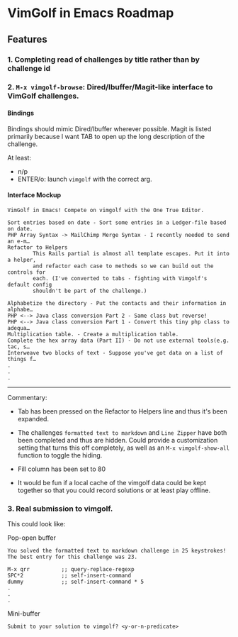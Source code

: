 # VimGolf in Emacs Roadmap

## Features

### 1. Completing read of challenges by title rather than by challenge id

### 2. `M-x vimgolf-browse`: Dired/Ibuffer/Magit-like interface to VimGolf challenges.

#### Bindings

Bindings should mimic Dired/Ibuffer wherever possible. Magit is listed primarily because I want TAB to open up the long description of the challenge.

At least:

- n/p
- ENTER/o: launch `vimgolf` with the correct arg.

#### Interface Mockup

    VimGolf in Emacs! Compete on vimgolf with the One True Editor.

    Sort entries based on date - Sort some entries in a Ledger-file based on date.
    PHP Array Syntax -> MailChimp Merge Syntax - I recently needed to send an e-m…
    Refactor to Helpers
            This Rails partial is almost all template escapes. Put it into a helper,
            and refactor each case to methods so we can build out the controls for
            each. (I've converted to tabs - fighting with Vimgolf's default config
            shouldn't be part of the challenge.)

    Alphabetize the directory - Put the contacts and their information in alphabe…
    PHP <--> Java class conversion Part 2 - Same class but reverse!
    PHP <--> Java class conversion Part 1 - Convert this tiny php class to adequa…
    Multiplication table. - Create a multiplication table.
    Complete the hex array data (Part II) - Do not use external tools(e.g. tac, s…
    Interweave two blocks of text - Suppose you've got data on a list of things f…
    .
    .
    .

--------------------------------------------------------------------------------

Commentary:

- Tab has been pressed on the Refactor to Helpers line and thus it's been expanded.

- The challenges `formatted text to markdown` and `Line Zipper` have both been completed and thus are hidden. Could provide a customization setting that turns this off completely, as well as an `M-x vimgolf-show-all` function to toggle the hiding.

- Fill column has been set to 80

- It would be fun if a local cache of the vimgolf data could be kept together so that you could record solutions or at least play offline.

### 3. Real submission to vimgolf.

This could look like:

Pop-open buffer

    You solved the formatted text to markdown challenge in 25 keystrokes! The best entry for this challenge was 23.

    M-x qrr          ;; query-replace-regexp
    SPC*2            ;; self-insert-command
    dummy            ;; self-insert-command * 5
    .
    .
    .

Mini-buffer

    Submit to your solution to vimgolf? <y-or-n-predicate>
